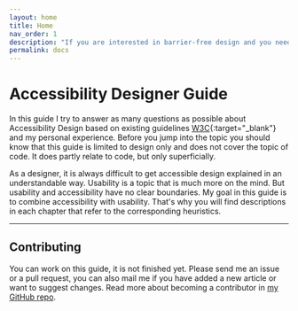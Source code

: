 ```yaml
---
layout: home
title: Home
nav_order: 1
description: "If you are interested in barrier-free design and you need design guidelines to support you during the process, then you have come to the right place."
permalink: docs
---
```


# Accessibility Designer Guide
In this guide I try to answer as many questions as possible about Accessibility Design based on existing guidelines [W3C](https://www.w3.org/WAI/standards-guidelines "W3C Website"){:target="_blank"} and my personal experience. Before you jump into the topic you should know that this guide is limited to design only and does not cover the topic of code. It does partly relate to code, but only superficially.

As a designer, it is always difficult to get accessible design explained in an understandable way. Usability is a topic that is much more on the mind. But usability and accessibility have no clear boundaries. My goal in this guide is to combine accessibility with usability. That's why you will find descriptions in each chapter that refer to the corresponding heuristics.

---

## Contributing

You can work on this guide, it is not finished yet. Please send me an issue or a pull request, you can also mail me if you have added a new article or want to suggest changes. Read more about becoming a contributor in [my GitHub repo](https://github.com/NMA93/Accessibility-Designer-Guide).
